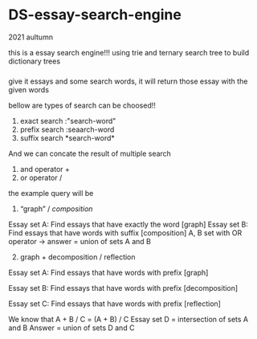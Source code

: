 # DS-essay-search-engine
2021 aultumn

this is a essay search engine!!!
using trie and ternary search tree to build dictionary trees

###
give it essays and some search words, it will return those essay with the given words

bellow are types of search can be choosed!!
1. exact search :"search-word"
2. prefix search :seaarch-word
3. suffix search \*search-word\*

And we can concate the result of multiple search
1. and operator +
2. or operator /


the example query will be 
1. “graph” / *composition*

Essay set A: Find essays that have exactly the word [graph]
Essay set B: Find essays that have words with suffix [composition]
A, B set with OR operator -> answer = union of sets A and B

2. graph + decomposition / reflection

Essay set A: Find essays that have words with prefix [graph]

Essay set B: Find essays that have words with prefix [decomposition]

Essay set C: Find essays that have words with prefix [reflection]

We know that A + B / C = (A + B) / C
Essay set D = intersection of sets A and B
Answer = union of sets D and C
